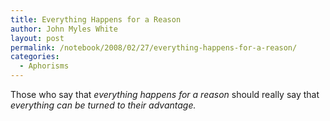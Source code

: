 ```yaml
---
title: Everything Happens for a Reason
author: John Myles White
layout: post
permalink: /notebook/2008/02/27/everything-happens-for-a-reason/
categories:
  - Aphorisms
---
```


Those who say that *everything happens for a reason* should really say that *everything can be turned to their advantage.*
